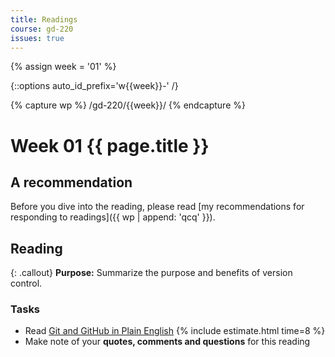 ```yaml
---
title: Readings
course: gd-220
issues: true
---
```


{% assign week = '01' %}

{::options auto_id_prefix='w{{week}}-' /}

{% capture wp %}
/gd-220/{{week}}/
{% endcapture %}

# Week 01 {{ page.title }}

## A recommendation
Before you dive into the reading, please read [my recommendations for responding to readings]({{ wp | append: 'qcq' }}).

## Reading

{: .callout}
**Purpose:** Summarize the purpose and benefits of version control.

### Tasks
- Read [Git and GitHub in Plain English](https://blog.red-badger.com/2016/11/29/gitgithub-in-plain-english) {% include estimate.html time=8 %}
- Make note of your **quotes, comments and questions** for this reading

